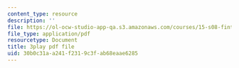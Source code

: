 ```yaml
---
content_type: resource
description: ''
file: https://ol-ocw-studio-app-qa.s3.amazonaws.com/courses/15-s08-fintech-shaping-the-financial-world-spring-2020/30b0c31aa241f2319c3fab68eaae6285_uHUA6M1OEwk.pdf
file_type: application/pdf
resourcetype: Document
title: 3play pdf file
uid: 30b0c31a-a241-f231-9c3f-ab68eaae6285
---
```

